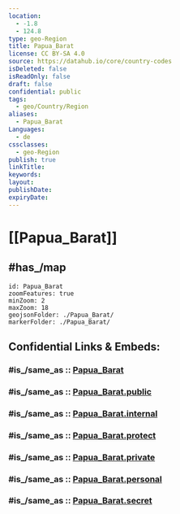 ```yaml
---
location:
  - -1.8
  - 124.8
type: geo-Region
title: Papua_Barat
license: CC BY-SA 4.0
source: https://datahub.io/core/country-codes
isDeleted: false
isReadOnly: false
draft: false
confidential: public
tags:
  - geo/Country/Region
aliases:
  - Papua_Barat
Languages:
  - de
cssclasses:
  - geo-Region
publish: true
linkTitle:
keywords:
layout:
publishDate:
expiryDate:
---
```


# [[Papua_Barat]] 

## #has_/map 

```leaflet
id: Papua_Barat
zoomFeatures: true 
minZoom: 2 
maxZoom: 18
geojsonFolder: ./Papua_Barat/
markerFolder: ./Papua_Barat/
```


## Confidential Links & Embeds: 

### #is_/same_as :: [Papua_Barat](/_Standards/Earth/Continent/Asia/Asia~South~East/Malay_Archipelago/Indonesia/provinces~Indonesia/Papua_Barat.md) 

### #is_/same_as :: [Papua_Barat.public](/_public/Earth/Continent/Asia/Asia~South~East/Malay_Archipelago/Indonesia/provinces~Indonesia/Papua_Barat.public.md) 

### #is_/same_as :: [Papua_Barat.internal](/_internal/Earth/Continent/Asia/Asia~South~East/Malay_Archipelago/Indonesia/provinces~Indonesia/Papua_Barat.internal.md) 

### #is_/same_as :: [Papua_Barat.protect](/_protect/Earth/Continent/Asia/Asia~South~East/Malay_Archipelago/Indonesia/provinces~Indonesia/Papua_Barat.protect.md) 

### #is_/same_as :: [Papua_Barat.private](/_private/Earth/Continent/Asia/Asia~South~East/Malay_Archipelago/Indonesia/provinces~Indonesia/Papua_Barat.private.md) 

### #is_/same_as :: [Papua_Barat.personal](/_personal/Earth/Continent/Asia/Asia~South~East/Malay_Archipelago/Indonesia/provinces~Indonesia/Papua_Barat.personal.md) 

### #is_/same_as :: [Papua_Barat.secret](/_secret/Earth/Continent/Asia/Asia~South~East/Malay_Archipelago/Indonesia/provinces~Indonesia/Papua_Barat.secret.md)

